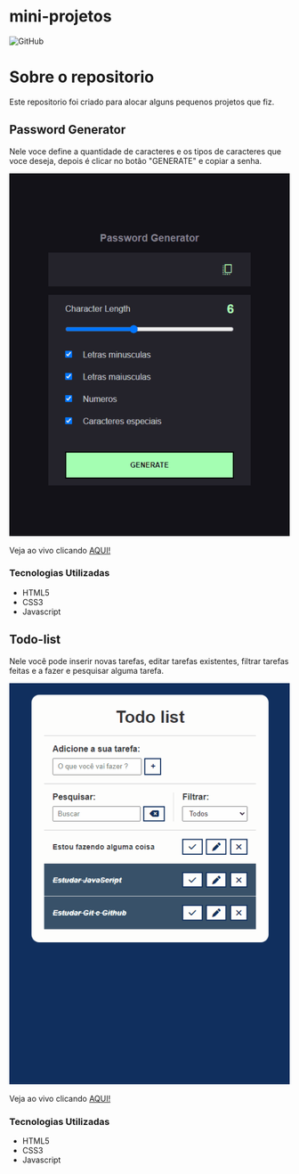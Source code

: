 # mini-projetos

![GitHub](https://img.shields.io/github/license/matheusmorenocf/mini-projetos?style=plastic)

# Sobre o repositorio

Este repositorio foi criado para alocar alguns pequenos projetos que fiz.

## Password Generator

Nele voce define a quantidade de caracteres e os tipos de caracteres que voce deseja, depois é clicar no botão "GENERATE" e copiar a senha.

![Password Generator](https://github.com/matheusmorenocf/mini-projetos/blob/main/assets/password-generador.gif)

Veja ao vivo clicando <a href="https://matheusmorenocf.github.io/mini-projetos/password-generator/index.html" target="_blank">AQUI!</a>

### Tecnologias Utilizadas
- HTML5
- CSS3
- Javascript

## Todo-list

Nele você pode inserir novas tarefas, editar tarefas existentes, filtrar tarefas feitas e a fazer e pesquisar alguma tarefa.

![Todo list](https://github.com/matheusmorenocf/mini-projetos/blob/main/assets/todo-list.gif)

Veja ao vivo clicando <a href="https://matheusmorenocf.github.io/mini-projetos/todo-list-2/index.html" target="_blank">AQUI!</a>

### Tecnologias Utilizadas
- HTML5
- CSS3
- Javascript
